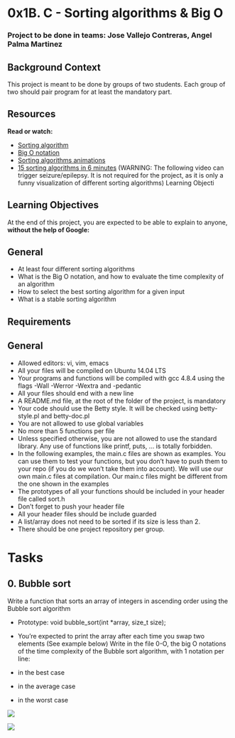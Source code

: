 # 0x1B. C - Sorting algorithms & Big O

### Project to be done in teams: Jose Vallejo Contreras, Angel Palma Martinez

## Background Context
This project is meant to be done by groups of two students. Each group of two should pair program for at least the mandatory part.

## Resources
**Read or watch:**

- [Sorting algorithm](https://intranet.hbtn.io/rltoken/tmzgO7xhCpNgPUxVhLKibw)
- [Big O notation](https://intranet.hbtn.io/rltoken/XrLMaOhUMHfwsFEz15TVow)
- [Sorting algorithms animations](https://intranet.hbtn.io/rltoken/kJ7rgWoqdLnxSnSEoAiFCQ)
- [15 sorting algorithms in 6 minutes](https://intranet.hbtn.io/rltoken/RdvoGNMTJ6Hq34aJ_HmCqA) (WARNING: The following video can trigger seizure/epilepsy. It is not required for the project, as it is only a funny visualization of different sorting algorithms)
Learning Objecti


## **Learning Objectives**

At the end of this project, you are expected to be able to explain to anyone, **without the help of Google:**

## General
- At least four different sorting algorithms
- What is the Big O notation, and how to evaluate the time complexity of an algorithm
- How to select the best sorting algorithm for a given input
- What is a stable sorting algorithm

## Requirements
## General
- Allowed editors: vi, vim, emacs
- All your files will be compiled on Ubuntu 14.04 LTS
- Your programs and functions will be compiled with gcc 4.8.4 using the flags -Wall -Werror -Wextra and -pedantic
- All your files should end with a new line
- A README.md file, at the root of the folder of the project, is mandatory
- Your code should use the Betty style. It will be checked using betty-style.pl and betty-doc.pl
- You are not allowed to use global variables
- No more than 5 functions per file
- Unless specified otherwise, you are not allowed to use the standard library. Any use of functions like printf, puts, … is totally forbidden.
- In the following examples, the main.c files are shown as examples. You can use them to test your functions, but you don’t have to push them to your repo (if you do we won’t take them into account). We will use our own main.c files at compilation. Our main.c files might be different from the one shown in the examples
- The prototypes of all your functions should be included in your header file called sort.h
- Don’t forget to push your header file
- All your header files should be include guarded
- A list/array does not need to be sorted if its size is less than 2.
- There should be one project repository per group.

# Tasks

## 0. Bubble sort
Write a function that sorts an array of integers in ascending order using the Bubble sort algorithm

- Prototype: void bubble_sort(int *array, size_t size);
- You’re expected to print the array after each time you swap two elements (See example below)
Write in the file 0-O, the big O notations of the time complexity of the Bubble sort algorithm, with 1 notation per line:

- in the best case
- in the average case
- in the worst case

<img src ="https://en.wikipedia.org/wiki/Insertion_sort#/media/File:Insertion_sort.gif" type="gif">

![](https://en.wikipedia.org/wiki/Insertion_sort#/media/File:Insertion_sort.gif)
